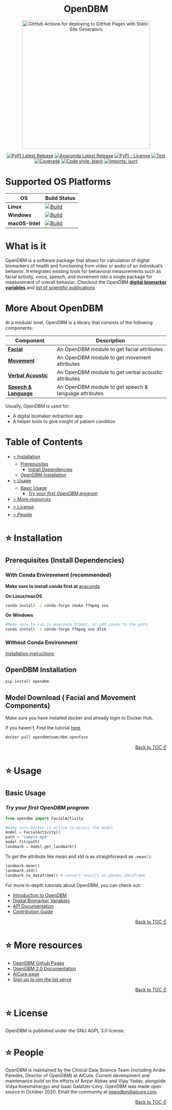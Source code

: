 <h1 align="center">
OpenDBM
</h1>

<div align="center">
  <img width="400" alt="GitHub Actions for deploying to GitHub Pages with Static Site Generators" src="https://raw.githubusercontent.com/AiCure/open_dbm/master/images/odbm.png">

[![PyPI Latest Release](https://img.shields.io/pypi/v/opendbm?style=plastic)](https://pypi.org/project/opendbm/)
[![Anaconda Latest Release](https://img.shields.io/badge/Anaconda.org-1.4.3-blue.svg?style=plastic)](https://anaconda.org/r/r-odbc)
[![PyPI - License](https://img.shields.io/pypi/l/odbm?style=plastic)](https://github.com/AiCure/open_dbm/blob/master/license.txt)
[![Test](https://raw.githubusercontent.com/AiCure/open_dbm/master/images/badges/test_status.svg)](https://github.com/AiCure/open_dbm/actions/workflows/open_dbm-code-checking.yml?query=branch%3Amaster++)
[![Coverage](https://raw.githubusercontent.com/AiCure/open_dbm/master/images/badges/code_coverage.svg)](https://github.com/AiCure/open_dbm/actions/workflows/open_dbm-code-checking.yml?query=branch%3Amaster++)
[![Code style: black](https://img.shields.io/badge/code%20style-black-000000.svg?style=flat)](https://github.com/psf/black)
[![Imports: isort](https://img.shields.io/badge/%20imports-isort-%231674b1?style=flat&labelColor=ef8336)](https://pycqa.github.io/isort/)
</div>

# Supported OS Platforms

OS                    | Build Status
----------------------------- | --------------------------------------------------------------------------------------------------------------------------------------------------------------------------------
**Linux**                 | [![Build](https://raw.githubusercontent.com/AiCure/open_dbm/master/images/badges/linux_status.svg)](https://github.com/AiCure/open_dbm/actions/workflows/open_dbm-build-checking.yml)
**Windows**                 | [![Build](https://raw.githubusercontent.com/AiCure/open_dbm/master/images/badges/windows_status.svg)](https://github.com/AiCure/open_dbm/actions/workflows/open_dbm-build-checking.yml)
**macOS-Intel**                 | [![Build](https://raw.githubusercontent.com/AiCure/open_dbm/master/images/badges/macos_status.svg)](https://github.com/AiCure/open_dbm/actions/workflows/open_dbm-build-checking.yml)


# What is it
OpenDBM is a software package that allows for calculation of digital 
biomarkers of health and functioning from video or audio of an individual’s 
behavior. It integrates existing tools for behavioral measurements such as
facial activity, voice, speech, and movement into a single package for measurement 
of overall behavior.  Checkout the OpenDBM [**digital biomarker variables**](https://aicure.github.io/open_dbm/docs/biomaker-variables) and [list of scientific publications](https://docs.google.com/spreadsheets/d/1p22VDBA6A7md5335oqAtzSV3NUs0fFb7aufQH2cqhyQ/edit#gid=0)

# More About OpenDBM

At a modular level, OpenDBM is a library that consists of the following components:

| Component | Description |
| ---- | --- |
| [**Facial**](https://aicure.github.io/open_dbm/api/facial-activity-api) | An OpenDBM module to get facial attributes |
| [**Movement**](https://aicure.github.io/open_dbm/api/movement-api) | An OpenDBM module to get movement attributes |
| [**Verbal Acoustic**](https://aicure.github.io/open_dbm/api/verbal-acoustics-api) | An OpenDBM module to get verbal acoustic attributes  |
| [**Speech & Language**](https://aicure.github.io/open_dbm/api/speech-api) | An OpenDBM module to get speech & language attributes |

Usually, OpenDBM is used for:

- A digital biomaker extraction app
- A helper tools to give insight of patient condition

# Table of Contents

<!-- START doctoc generated TOC please keep comment here to allow auto update -->
<!-- DON'T EDIT THIS SECTION, INSTEAD RE-RUN doctoc TO UPDATE -->

- [⭐️ Installation](#%EF%B8%8F-installation)
  - [Prerequisites](#prerequisites)
    - [Install Dependencies](#install-dependencies)
  - [OpenDBM Installation](#opendbm-installation)
- [⭐️ Usage](#%EF%B8%8F-usage)
  - [Basic Usage](#basic-usage)
    - [*Try your first OpenDBM program*](#try-your-first-opendbm-program)
- [⭐️ More resources](#%EF%B8%8F-more-resources)
- [⭐️ License](#%EF%B8%8F-license)
- [⭐️ People](#%EF%B8%8F-people)

<!-- END doctoc generated TOC please keep comment here to allow auto update -->

# ⭐️ Installation

## Prerequisites (Install Dependencies)
### With Conda Environment (recommended)
**Make sure to install conda first at** [anaconda](https://www.anaconda.com/)

**On Linux/macOS**
```bash
conda install -c conda-forge cmake ffmpeg sox
```
**On Windows**
```bash
#Make sure to run in Anaconda Prompt, or add conda to the path.
conda install -c conda-forge ffmpeg sox dlib
```
### Without Conda Environment
[Installation instructions](https://aicure.github.io/open_dbm/docs/dependencies-installation)
## OpenDBM Installation
```bash
pip install opendbm 
```

## Model Download ( Facial and Movement Components)
Make sure you have installed docker and already login to Docker Hub. 

If you haven't, Find the tutorial [here](https://aicure.github.io/open_dbm/docs/openface-docker-installation)
```bash
docker pull opendbmteam/dbm-openface
```

<div align="right">
<a href="#table-of-contents">Back to TOC ☝️</a>
</div>

# ⭐️ Usage
## Basic Usage
### *Try your first OpenDBM program*
```python
from opendbm import FacialActivity

#make sure Docker is active to access the model
model = FacialActivity()
path = "sample.mp4"
model.fit(path)
landmark = model.get_landmark()
```

To get the attribute like mean and std is as straighforward as `.mean()`:

```python
landmark.mean()
landmark.std()
landmark.to_dataframe() # convert results as pandas dataframe
```


For more in-depth tutorials about OpenDBM, you can check out:

-   [Introduction to OpenDBM](https://aicure.github.io/open_dbm/docs/getting-started)
-   [Digital Biomarker Variables](https://aicure.github.io/open_dbm/docs/biomaker-variables)
-   [API Documentation](https://aicure.github.io/open_dbm/api/api-doc)
-   [Contribution Guide](https://aicure.github.io/open_dbm/extras/extras)

<div align="right">
<a href="#table-of-contents">Back to TOC ☝️</a>
</div>

# ⭐️ More resources
-   [OpenDBM Github Pages]([https://github.com/AiCure/open_dbm/wiki](https://aicure.github.io/open_dbm/))
-   [OpenDBM 2.0 Documentation](https://docs.google.com/document/d/1zek5fBvOZ_OwPYpsD6pso4u1N4K-ZuTO7j9ycHJSB-s/edit?usp=sharing)
-   [AiCure page](https://aicure.com/opendbm/)
-   [Sign up to join the list serve](https://docs.google.com/forms/d/e/1FAIpQLScKUCdYdK9UTd569IuF3O8Q2A9fXuMJ5z9wXbX4r5yzcwfphQ/viewform?fbzx=-1747756377554914236&pli=1)

<div align="right">
<a href="#table-of-contents">Back to TOC ☝️</a>
</div>

# ⭐️ License
OpenDBM is published under the GNU AGPL 3.0 license.


# ⭐️ People
OpenDBM is maintained by the Clinical Data Science Team (including Andre Paredes, Director of OpenDBM) at AiCure. Current development and maintenance build on the efforts of Anzar Abbas and Vijay Yadav, alongside Vidya Koesmahargyo and Isaac Galatzer-Levy.  OpenDBM was made open source in October 2020. Email the community at opendbm@aicure.com.

<div align="right">
<a href="#table-of-contents">Back to TOC ☝️</a>
</div>





